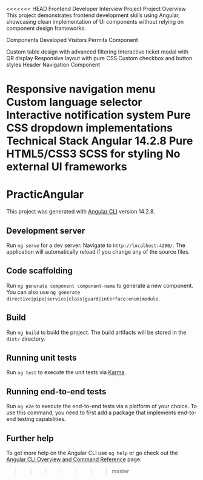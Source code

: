 <<<<<<< HEAD
Frontend Developer Interview Project
Project Overview
This project demonstrates frontend development skills using Angular, showcasing clean implementation of UI components without relying on component design frameworks.

Components Developed
Visitors Permits Component

Custom table design with advanced filtering
Interactive ticket modal with QR display
Responsive layout with pure CSS
Custom checkbox and button styles
Header Navigation Component

Responsive navigation menu
Custom language selector
Interactive notification system
Pure CSS dropdown implementations
Technical Stack
Angular 14.2.8
Pure HTML5/CSS3
SCSS for styling
No external UI frameworks
=======
# PracticAngular

This project was generated with [Angular CLI](https://github.com/angular/angular-cli) version 14.2.8.

## Development server

Run `ng serve` for a dev server. Navigate to `http://localhost:4200/`. The application will automatically reload if you change any of the source files.

## Code scaffolding

Run `ng generate component component-name` to generate a new component. You can also use `ng generate directive|pipe|service|class|guard|interface|enum|module`.

## Build

Run `ng build` to build the project. The build artifacts will be stored in the `dist/` directory.

## Running unit tests

Run `ng test` to execute the unit tests via [Karma](https://karma-runner.github.io).

## Running end-to-end tests

Run `ng e2e` to execute the end-to-end tests via a platform of your choice. To use this command, you need to first add a package that implements end-to-end testing capabilities.

## Further help

To get more help on the Angular CLI use `ng help` or go check out the [Angular CLI Overview and Command Reference](https://angular.io/cli) page.
>>>>>>> master
